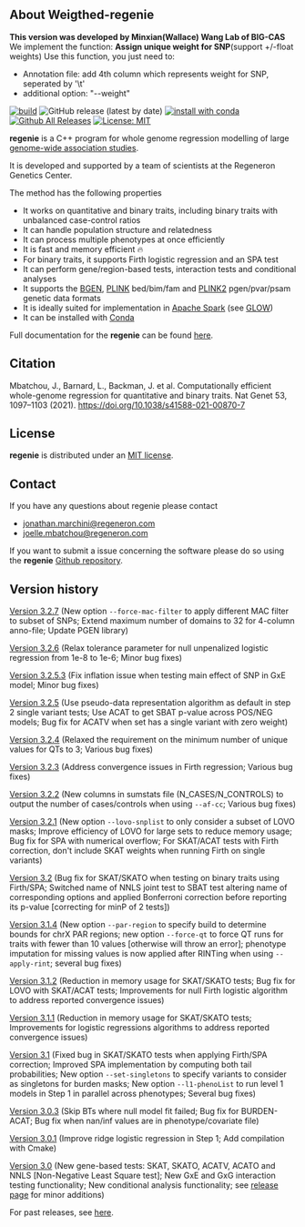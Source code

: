 ## About Weigthed-regenie
**This version was developed by Minxian(Wallace) Wang Lab of BIG-CAS**
We implement the function: **Assign unique weight for SNP**(support +/-float weights)
Use this function, you just need to:
- Annotation file: add 4th column which represents weight for SNP, seperated by '\t'
- additional option:  "--weight"


[![build](https://github.com/rgcgithub/regenie/actions/workflows/test.yml/badge.svg)](https://github.com/rgcgithub/regenie/actions/workflows/test.yml)
![GitHub release (latest by date)](https://img.shields.io/github/v/release/rgcgithub/regenie?logo=Github)
[![install with conda](https://img.shields.io/badge/install%20with-conda-brightgreen.svg)](https://anaconda.org/bioconda/regenie)
[![Github All Releases](https://img.shields.io/github/downloads/rgcgithub/regenie/total.svg)]()
[![License: MIT](https://img.shields.io/badge/License-MIT-yellow.svg)](https://opensource.org/licenses/MIT)

**regenie** is a C++ program for whole genome regression modelling of large [genome-wide association studies](https://en.wikipedia.org/wiki/Genome-wide_association_study).

It is developed and supported by a team of scientists at the Regeneron Genetics Center.

The method has the following properties

- It works on quantitative and binary traits, including binary traits with unbalanced case-control ratios
- It can handle population structure and relatedness
- It can process multiple phenotypes at once efficiently
- It is fast and memory efficient 🔥
- For binary traits, it supports Firth logistic regression and an SPA test
- It can perform gene/region-based tests, interaction tests and conditional analyses
- It supports the [BGEN](https://www.well.ox.ac.uk/~gav/bgen_format/), [PLINK](https://www.cog-genomics.org/plink/1.9/formats#bed) bed/bim/fam and [PLINK2](https://www.cog-genomics.org/plink/2.0/formats#pgen) pgen/pvar/psam genetic data formats
- It is ideally suited for implementation in [Apache Spark](https://spark.apache.org/) (see [GLOW](https://projectglow.io/))
- It can be installed with [Conda](https://anaconda.org/bioconda/regenie)

Full documentation for the **regenie** can be found [here](https://rgcgithub.github.io/regenie/).

## Citation 
Mbatchou, J., Barnard, L., Backman, J. et al. Computationally efficient whole-genome regression for quantitative and binary traits. Nat Genet 53, 1097–1103 (2021). https://doi.org/10.1038/s41588-021-00870-7

## License

**regenie** is distributed under an [MIT license](https://github.com/rgcgithub/regenie/blob/master/LICENSE).

## Contact
If you have any questions about regenie please contact

- <jonathan.marchini@regeneron.com>
- <joelle.mbatchou@regeneron.com>

If you want to submit a issue concerning the software please do so
using the **regenie** [Github repository](https://github.com/rgcgithub/regenie/issues).


## Version history
[Version 3.2.7](https://github.com/rgcgithub/regenie/releases/tag/v3.2.7) (New option `--force-mac-filter` to apply different MAC filter to subset of SNPs; Extend maximum number of domains to 32 for 4-column anno-file; Update PGEN library)

[Version 3.2.6](https://github.com/rgcgithub/regenie/releases/tag/v3.2.6) (Relax tolerance parameter for null unpenalized logistic regression from 1e-8 to 1e-6; Minor bug fixes)

[Version 3.2.5.3](https://github.com/rgcgithub/regenie/releases/tag/v3.2.5.3) (Fix inflation issue when testing main effect of SNP in GxE model; Minor bug fixes)

[Version 3.2.5](https://github.com/rgcgithub/regenie/releases/tag/v3.2.5) (Use pseudo-data representation algorithm as default in step 2 single variant tests; Use ACAT to get SBAT p-value across POS/NEG models; Bug fix for ACATV when set has a single variant with zero weight)

[Version 3.2.4](https://github.com/rgcgithub/regenie/releases/tag/v3.2.4) (Relaxed the requirement on the minimum number of unique values for QTs to 3; Various bug fixes)

[Version 3.2.3](https://github.com/rgcgithub/regenie/releases/tag/v3.2.3) (Address convergence issues in Firth regression; Various bug fixes)

[Version 3.2.2](https://github.com/rgcgithub/regenie/releases/tag/v3.2.2) (New columns in sumstats file (N_CASES/N_CONTROLS) to output the number of cases/controls when using `--af-cc`; Various bug fixes)

[Version 3.2.1](https://github.com/rgcgithub/regenie/releases/tag/v3.2.1) (New option `--lovo-snplist` to only consider a subset of LOVO masks; Improve efficiency of LOVO for large sets to reduce memory usage; Bug fix for SPA with numerical overflow; For SKAT/ACAT tests with Firth correction, don't include SKAT weights when running Firth on single variants)

[Version 3.2](https://github.com/rgcgithub/regenie/releases/tag/v3.2) (Bug fix for SKAT/SKATO when testing on binary traits using Firth/SPA; Switched name of NNLS joint test to SBAT test altering name of corresponding options and applied Bonferroni correction before reporting its p-value [correcting for minP of 2 tests])

[Version 3.1.4](https://github.com/rgcgithub/regenie/releases/tag/v3.1.4) (New option `--par-region` to specify build to determine bounds for chrX PAR regions; new option `--force-qt` to force QT runs for traits with fewer than 10 values [otherwise will throw an error]; phenotype imputation for missing values is now applied after RINTing when using `--apply-rint`; several bug fixes)

[Version 3.1.2](https://github.com/rgcgithub/regenie/releases/tag/v3.1.2) (Reduction in memory usage for SKAT/SKATO tests; Bug fix for LOVO with SKAT/ACAT tests; Improvements for null Firth logistic algorithm to address reported convergence issues)

[Version 3.1.1](https://github.com/rgcgithub/regenie/releases/tag/v3.1.1) (Reduction in memory usage for SKAT/SKATO tests; Improvements for logistic regressions algorithms to address reported convergence issues)

[Version 3.1](https://github.com/rgcgithub/regenie/releases/tag/v3.1) (Fixed bug in SKAT/SKATO tests when applying Firth/SPA correction; Improved SPA implementation by computing both tail probabilities; New option `--set-singletons` to specify variants to consider as singletons for burden masks; New option `--l1-phenoList` to run level 1 models in Step 1 in parallel across phenotypes; Several bug fixes)

[Version 3.0.3](https://github.com/rgcgithub/regenie/releases/tag/v3.0.3) (Skip BTs where null model fit failed; Bug fix for BURDEN-ACAT; Bug fix when nan/inf values are in phenotype/covariate file)

[Version 3.0.1](https://github.com/rgcgithub/regenie/releases/tag/v3.0.1) (Improve ridge logistic regression in Step 1; Add compilation with Cmake)

[Version 3.0](https://github.com/rgcgithub/regenie/releases/tag/v3.0) (New gene-based tests: SKAT, SKATO, ACATV, ACATO and NNLS [Non-Negative Least Square test]; New GxE and GxG interaction testing functionality; New conditional analysis functionality; see [release page](https://github.com/rgcgithub/regenie/releases/tag/v3.0) for minor additions)

For past releases, see [here](RELEASE_LOG.md).
